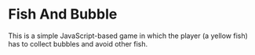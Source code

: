 # Fish And Bubble
This is a simple JavaScript-based game in which the player (a yellow fish) has to collect bubbles and avoid other fish.
